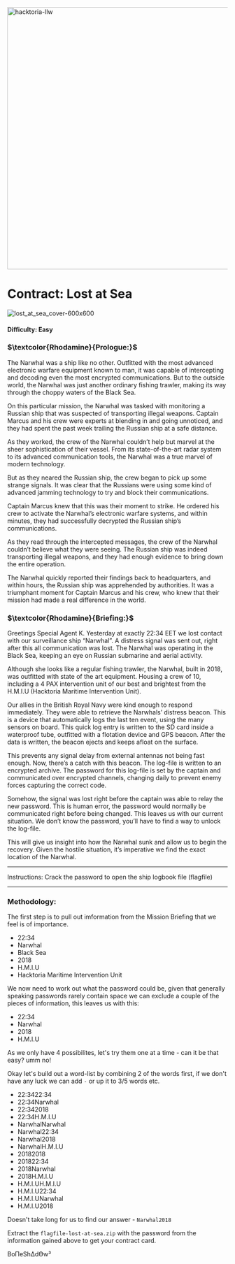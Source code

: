 <img width="600" alt="hacktoria-llw" src="https://user-images.githubusercontent.com/117080369/203552008-2d0e0a07-1815-485b-8f3f-ae7ed7258af8.png">

# Contract: Lost at Sea
![lost_at_sea_cover-600x600](https://user-images.githubusercontent.com/117080369/203797664-e030da32-fa73-4201-927c-a2713e66f145.png)

#### Difficulty: Easy

### **$\textcolor{Rhodamine}{Prologue:}$**
The Narwhal was a ship like no other. Outfitted with the most advanced electronic warfare equipment known to man, it was capable of intercepting and decoding even the most encrypted communications. But to the outside world, the Narwhal was just another ordinary fishing trawler, making its way through the choppy waters of the Black Sea.

On this particular mission, the Narwhal was tasked with monitoring a Russian ship that was suspected of transporting illegal weapons. Captain Marcus and his crew were experts at blending in and going unnoticed, and they had spent the past week trailing the Russian ship at a safe distance.

As they worked, the crew of the Narwhal couldn’t help but marvel at the sheer sophistication of their vessel. From its state-of-the-art radar system to its advanced communication tools, the Narwhal was a true marvel of modern technology.

But as they neared the Russian ship, the crew began to pick up some strange signals. It was clear that the Russians were using some kind of advanced jamming technology to try and block their communications.

Captain Marcus knew that this was their moment to strike. He ordered his crew to activate the Narwhal’s electronic warfare systems, and within minutes, they had successfully decrypted the Russian ship’s communications.

As they read through the intercepted messages, the crew of the Narwhal couldn’t believe what they were seeing. The Russian ship was indeed transporting illegal weapons, and they had enough evidence to bring down the entire operation.

The Narwhal quickly reported their findings back to headquarters, and within hours, the Russian ship was apprehended by authorities. It was a triumphant moment for Captain Marcus and his crew, who knew that their mission had made a real difference in the world.

### **$\textcolor{Rhodamine}{Briefing:}$**
Greetings Special Agent K. Yesterday at exactly 22:34 EET we lost contact with our surveillance ship “Narwhal”. A distress signal was sent out, right after this all communication was lost. The Narwhal was operating in the Black Sea, keeping an eye on Russian submarine and aerial activity.

Although she looks like a regular fishing trawler, the Narwhal, built in 2018, was outfitted with state of the art equipment. Housing a crew of 10, including a 4 PAX intervention unit of our best and brightest from the H.M.I.U (Hacktoria Maritime Intervention Unit).

Our allies in the British Royal Navy were kind enough to respond immediately. They were able to retrieve the Narwhals’ distress beacon. This is a device that automatically logs the last ten event, using the many sensors on board. This quick log entry is written to the SD card inside a waterproof tube, outfitted with a flotation device and GPS beacon. After the data is written, the beacon ejects and keeps afloat on the surface.

This prevents any signal delay from external antennas not being fast enough. Now, there’s a catch with this beacon. The log-file is written to an encrypted archive. The password for this log-file is set by the captain and communicated over encrypted channels, changing daily to prevent enemy forces capturing the correct code.

Somehow, the signal was lost right before the captain was able to relay the new password. This is human error, the password would normally be communicated right before being changed. This leaves us with our current situation. We don’t know the password, you’ll have to find a way to unlock the log-file.

This will give us insight into how the Narwhal sunk and allow us to begin the recovery. Given the hostile situation, it’s imperative we find the exact location of the Narwhal.

---

Instructions: Crack the password to open the ship logbook file (flagfile)

---

### Methodology:
The first step is to pull out imformation from the Mission Briefing that we feel is of importance.
* 22:34
* Narwhal
* Black Sea
* 2018
* H.M.I.U
* Hacktoria Maritime Intervention Unit

We now need to work out what the password could be, given that generally speaking passwords rarely contain space we can exclude a couple of the pieces of information, this leaves us with this:
* 22:34
* Narwhal
* 2018
* H.M.I.U

As we only have 4 possibilites, let's try them one at a time - can it be that easy? umm no!

Okay let's build out a word-list by combining 2 of the words first, if we don't have any luck we can add `-` or up it to 3/5 words etc.
* 22:3422:34
* 22:34Narwhal
* 22:342018
* 22:34H.M.I.U
* NarwhalNarwhal
* Narwhal22:34
* Narwhal2018
* NarwhalH.M.I.U
* 20182018
* 201822:34
* 2018Narwhal
* 2018H.M.I.U
* H.M.I.UH.M.I.U
* H.M.I.U22:34
* H.M.I.UNarwhal
* H.M.I.U2018

Doesn't take long for us to find our answer - `Narwhal2018`

Extract the `flagfile-lost-at-sea.zip` with the password from the information gained above to get your contract card.


BoΠeShΔdϴw³
